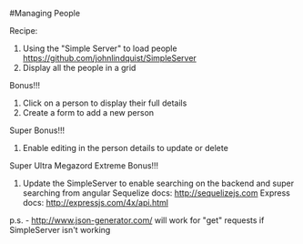 #Managing People

Recipe:
1. Using the "Simple Server" to load people https://github.com/johnlindquist/SimpleServer
2. Display all the people in a grid

Bonus!!!
1. Click on a person to display their full details
2. Create a form to add a new person

Super Bonus!!!
1. Enable editing in the person details to update or delete

Super Ultra Megazord Extreme Bonus!!!
1. Update the SimpleServer to enable searching on the backend and super searching from angular
Sequelize docs: http://sequelizejs.com
Express docs: http://expressjs.com/4x/api.html

p.s. - http://www.json-generator.com/ will work for "get" requests if SimpleServer isn't working
